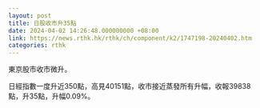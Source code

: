```yaml
---
layout: post
title: 日股收市升35點
date: 2024-04-02 14:26:48.000000000 +08:00
link: https://news.rthk.hk/rthk/ch/component/k2/1747198-20240402.htm
categories: rthk
---
```


東京股市收市微升。

日經指數一度升近350點，高見40151點，收市接近蒸發所有升幅，收報39838點，升35點，升幅0.09%。

